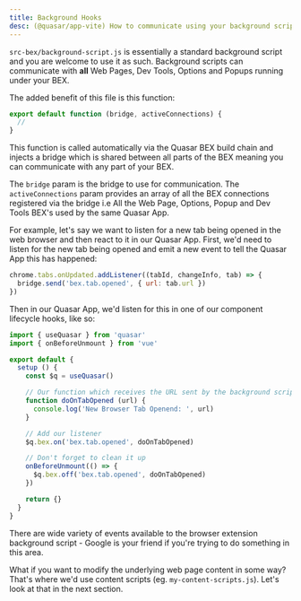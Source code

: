 ```yaml
---
title: Background Hooks
desc: (@quasar/app-vite) How to communicate using your background script with other parts of your Browser Extension (BEX).
---
```


`src-bex/background-script.js` is essentially a standard background script and you are welcome to use it as such. Background scripts can communicate with **all** Web Pages, Dev Tools, Options and Popups running under your BEX.

The added benefit of this file is this function:

```js
export default function (bridge, activeConnections) {
  //
}
```

This function is called automatically via the Quasar BEX build chain and injects a bridge which is shared between all parts of the BEX meaning you can communicate with any part of your BEX.

The `bridge` param is the bridge to use for communication. The `activeConnections` param provides an array of all the BEX connections registered via the bridge i.e All the Web Page, Options, Popup and Dev Tools BEX's used by the same Quasar App.

For example, let's say we want to listen for a new tab being opened in the web browser and then react to it in our Quasar App. First, we'd need to listen for the new tab being opened and emit a new event to tell the Quasar App this has happened:

```js
chrome.tabs.onUpdated.addListener((tabId, changeInfo, tab) => {
  bridge.send('bex.tab.opened', { url: tab.url })
})
```

Then in our Quasar App, we'd listen for this in one of our component lifecycle hooks, like so:

```js
import { useQuasar } from 'quasar'
import { onBeforeUnmount } from 'vue'

export default {
  setup () {
    const $q = useQuasar()

    // Our function which receives the URL sent by the background script.
    function doOnTabOpened (url) {
      console.log('New Browser Tab Openend: ', url)
    }

    // Add our listener
    $q.bex.on('bex.tab.opened', doOnTabOpened)

    // Don't forget to clean it up
    onBeforeUnmount(() => {
      $q.bex.off('bex.tab.opened', doOnTabOpened)
    })

    return {}
  }
}
```

There are wide variety of events available to the browser extension background script - Google is your friend if you're trying to do something in this area.

What if you want to modify the underlying web page content in some way? That's where we'd use content scripts (eg. `my-content-scripts.js`). Let's look at that in the next section.
